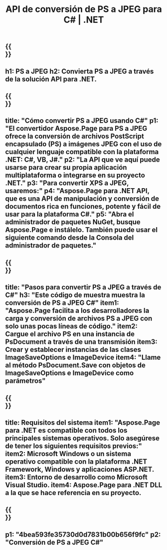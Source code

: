 ﻿---
translation: true
template: /_templates/_conversion-child-net.md
title: API de conversión de PS a JPEG para C# |  .NET
url: /net/conversion/ps-to-jpeg/
description: Código de muestra para la conversión de PS a JPEG C#. Utilice el código de ejemplo de API para la conversión de archivos PS por lotes a JPEG dentro de VB.NET, Asp.NET o cualquier aplicación basada en .NET.
informat: PS
outformat: JPEG
otherformats: XPS EPS
---

{{<section banner>}}
---
h1: PS a JPEG
h2: Convierta PS a JPEG a través de la solución API para .NET.
---

{{<section overview>}}
---
title: "Cómo convertir PS a JPEG usando C#"
p1: "El convertidor Aspose.Page para PS a JPEG ofrece la conversión de archivos PostScript encapsulado (PS) a imágenes JPEG con el uso de cualquier lenguaje compatible con la plataforma .NET: C#, VB, J#."
p2: "La API que ve aquí puede usarse para crear su propia aplicación multiplataforma o integrarse en su proyecto .NET."
p3: "Para convertir XPS a JPEG, usaremos:"
p4: "Aspose.Page para .NET API, que es una API de manipulación y conversión de documentos rica en funciones, potente y fácil de usar para la plataforma C#."
p5: "Abra el administrador de paquetes NuGet, busque Aspose.Page e instálelo. También puede usar el siguiente comando desde la Consola del administrador de paquetes."
---

{{<section feature1>}}
---
title: "Pasos para convertir PS a JPEG a través de C#"
h3: "Este código de muestra muestra la conversión de PS a JPEG C#"
item1: "Aspose.Page facilita a los desarrolladores la carga y conversión de archivos PS a JPEG con solo unas pocas líneas de código."
item2: Cargue el archivo PS en una instancia de PsDocument a través de una transmisión
item3: Crear y establecer instancias de las clases ImageSaveOptions e ImageDevice
item4: "Llame al método PsDocument.Save con objetos de ImageSaveOptions e ImageDevice como parámetros"
---

{{<section feature2>}}
---
title: Requisitos del sistema
item1: "Aspose.Page para .NET es compatible con todos los principales sistemas operativos. Solo asegúrese de tener los siguientes requisitos previos:"
item2: Microsoft Windows o un sistema operativo compatible con la plataforma .NET Framework, Windows y aplicaciones ASP.NET.
item3: Entorno de desarrollo como Microsoft Visual Studio.
item4: Aspose.Page para .NET DLL a la que se hace referencia en su proyecto.
---

{{<section gist>}}
---
p1: "4bea593fe35730d0d7831b00b656f9fc"
p2: "Conversión de PS a JPEG C#"
---
